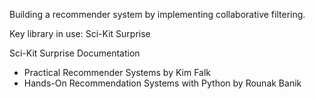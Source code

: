 Building a recommender system by implementing collaborative filtering.

Key library in use:
Sci-Kit Surprise

Sci-Kit Surprise Documentation
- Practical Recommender Systems by Kim Falk
- Hands-On Recommendation Systems with Python by Rounak Banik
